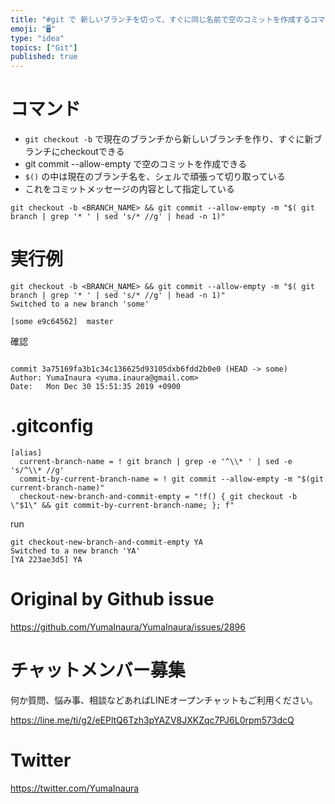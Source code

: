 ```yaml
---
title: "#git で 新しいブランチを切って、すぐに同じ名前で空のコミットを作成するコマンドと gitconfig エイリアスの例"
emoji: "🖥"
type: "idea"
topics: ["Git"]
published: true
---
```


# コマンド

- `git checkout -b` で現在のブランチから新しいブランチを作り、すぐに新ブランチにcheckoutできる
- git commit --allow-empty で空のコミットを作成できる
- `$()` の中は現在のブランチ名を、シェルで頑張って切り取っている
- これをコミットメッセージの内容として指定している

```
git checkout -b <BRANCH_NAME> && git commit --allow-empty -m "$( git branch | grep '* ' | sed 's/* //g' | head -n 1)"
```

# 実行例


```
git checkout -b <BRANCH_NAME> && git commit --allow-empty -m "$( git branch | grep '* ' | sed 's/* //g' | head -n 1)"
Switched to a new branch 'some'

[some e9c64562]  master
```

確認

```

commit 3a75169fa3b1c34c136625d93105dxb6fdd2b0e0 (HEAD -> some)
Author: YumaInaura <yuma.inaura@gmail.com>
Date:   Mon Dec 30 15:51:35 2019 +0900
```

 # .gitconfig 

```
[alias]
  current-branch-name = ! git branch | grep -e '^\\* ' | sed -e 's/^\\* //g'
  commit-by-current-branch-name = ! git commit --allow-empty -m "$(git current-branch-name)"
  checkout-new-branch-and-commit-empty = "!f() { git checkout -b \"$1\" && git commit-by-current-branch-name; }; f"

```

run

```
git checkout-new-branch-and-commit-empty YA
Switched to a new branch 'YA'
[YA 223ae3d5] YA
```

# Original by Github issue

https://github.com/YumaInaura/YumaInaura/issues/2896








<!-- Update From Qiita API -->

# チャットメンバー募集


何か質問、悩み事、相談などあればLINEオープンチャットもご利用ください。

https://line.me/ti/g2/eEPltQ6Tzh3pYAZV8JXKZqc7PJ6L0rpm573dcQ





# Twitter


https://twitter.com/YumaInaura


<!-- Update From Qiita API -->


